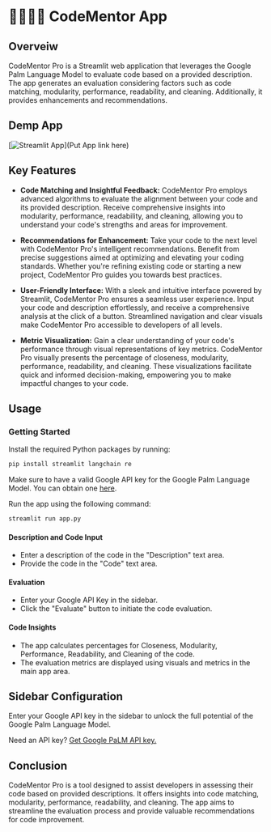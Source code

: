 # 🧑🏻‍💻🔗 CodeMentor App

## Overveiw

CodeMentor Pro is a Streamlit web application that leverages the Google Palm Language Model to evaluate code based on a provided description. The app generates an evaluation considering factors such as code matching, modularity, performance, readability, and cleaning. Additionally, it provides enhancements and recommendations.

## Demp App
[![Streamlit App](https://static.streamlit.io/badges/streamlit_badge_black_white.svg)](Put App link here)


## Key Features

- **Code Matching and Insightful Feedback:**
CodeMentor Pro employs advanced algorithms to evaluate the alignment between your code and its provided description. Receive comprehensive insights into modularity, performance, readability, and cleaning, allowing you to understand your code's strengths and areas for improvement.

- **Recommendations for Enhancement:**
Take your code to the next level with CodeMentor Pro's intelligent recommendations. Benefit from precise suggestions aimed at optimizing and elevating your coding standards. Whether you're refining existing code or starting a new project, CodeMentor Pro guides you towards best practices.

- **User-Friendly Interface:**
With a sleek and intuitive interface powered by Streamlit, CodeMentor Pro ensures a seamless user experience. Input your code and description effortlessly, and receive a comprehensive analysis at the click of a button. Streamlined navigation and clear visuals make CodeMentor Pro accessible to developers of all levels.

- **Metric Visualization:**
Gain a clear understanding of your code's performance through visual representations of key metrics. CodeMentor Pro visually presents the percentage of closeness, modularity, performance, readability, and cleaning. These visualizations facilitate quick and informed decision-making, empowering you to make impactful changes to your code.


## Usage
### Getting Started
Install the required Python packages by running:

``` bash
pip install streamlit langchain re
```
Make sure to have a valid Google API key for the Google Palm Language Model. You can obtain one [here](https://makersuite.google.com/app/apikey).

Run the app using the following command:

``` bash
streamlit run app.py
```

#### Description and Code Input
- Enter a description of the code in the "Description" text area.
- Provide the code in the "Code" text area.

#### Evaluation
- Enter your Google API Key in the sidebar.
- Click the "Evaluate" button to initiate the code evaluation.

#### Code Insights
- The app calculates percentages for Closeness, Modularity, Performance, Readability, and Cleaning of the code.
- The evaluation metrics are displayed using visuals and metrics in the main app area.


## Sidebar Configuration
Enter your Google API key in the sidebar to unlock the full potential of the Google Palm Language Model.

Need an API key? [Get Google PaLM API key.](https://makersuite.google.com/app/apikey)

## Conclusion
CodeMentor Pro is a tool designed to assist developers in assessing their code based on provided descriptions. It offers insights into code matching, modularity, performance, readability, and cleaning. The app aims to streamline the evaluation process and provide valuable recommendations for code improvement.
